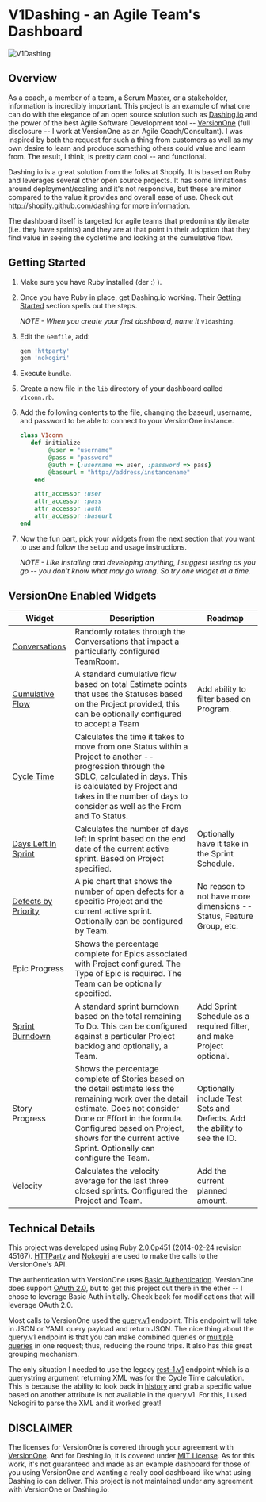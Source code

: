 # V1Dashing - an Agile Team's Dashboard

![V1Dashing](https://raw.github.com/mtbadgley/v1dashing/master/doc/images/fulldashboard_sm.png)

## Overview

As a coach, a member of a team, a Scrum Master, or a stakeholder, information is incredibly important.  This project is an example of what one can do with the elegance of an open source solution such as [Dashing.io](http://dashing.io) and the power of the best Agile Software Development tool -- [VersionOne](http://www.versionone.com) (full disclosure -- I work at VersionOne as an Agile Coach/Consultant). I was inspired by both the request for such a thing from customers as well as my own desire to learn and produce something others could value and learn from.  The result, I think, is pretty darn cool -- and functional.  

Dashing.io is a great solution from the folks at Shopify.  It is based on Ruby and leverages several other open source projects. It has some limitations around deployment/scaling and it's not responsive, but these are minor compared to the value it provides and overall ease of use. Check out http://shopify.github.com/dashing for more information.

The dashboard itself is targeted for agile teams that predominantly iterate (i.e. they have sprints) and they are at that point in their adoption that they find value in seeing the cycletime and looking at the cumulative flow.

## Getting Started

1. Make sure you have Ruby installed (der :) ).  
1. Once you have Ruby in place, get Dashing.io working.  Their [Getting Started](http://dashing.io/#setup) section spells out the steps.

   *NOTE - When you create your first dashboard, name it* `v1dashing`.

1. Edit the `Gemfile`, add:

   ```ruby
   gem 'httparty'
   gem 'nokogiri'
   ```

1. Execute `bundle`.
1. Create a new file in the `lib` directory of your dashboard called `v1conn.rb`.
2. Add the following contents to the file, changing the baseurl, username, and password to be able to connect to your VersionOne instance.
 
   ```ruby
   class V1conn
      def initialize
   		   @user = "username"
   		   @pass = "password"
   		   @auth = {:username => user, :password => pass}
   		   @baseurl = "http://address/instancename"
   	   end
   
   	   attr_accessor :user
   	   attr_accessor :pass
   	   attr_accessor :auth
   	   attr_accessor :baseurl
   end
   ```

1. Now the fun part, pick your widgets from the next section that you want to use and follow the setup and usage instructions.

   *NOTE - Like installing and developing anything, I suggest testing as you go -- you don't know what may go wrong.  So try one widget at a time.*

## VersionOne Enabled Widgets

| Widget | Description | Roadmap |
|--------|-------------|------------------|
| [Conversations](https://gist.github.com/mtbadgley/c33aa779d114999a8c89) | Randomly rotates through the Conversations that impact a particularly configured TeamRoom. | |
| [Cumulative Flow](https://gist.github.com/mtbadgley/6ce4bc48d6b2baed1967) | A standard cumulative flow based on total Estimate points that uses the Statuses based on the Project provided, this can be optionally configured to accept a Team | Add ability to filter based on Program. |
| [Cycle Time](https://gist.github.com/mtbadgley/f0cad3af641fba4a15c0) | Calculates the time it takes to move from one Status within a Project to another -- progression through the SDLC, calculated in days. This is calculated by Project and takes in the number of days to consider as well as the From and To Status. | |
| [Days Left In Sprint](https://gist.github.com/mtbadgley/871faa6f027114127731) | Calculates the number of days left in sprint based on the end date of the current active sprint.  Based on Project specified. | Optionally have it take in the Sprint Schedule. |
| [Defects by Priority](https://gist.github.com/mtbadgley/63bc73cc4b086d5c5184) | A pie chart that shows the number of open defects for a specific Project and the current active sprint. Optionally can be configured by Team. | No reason to not have more dimensions -- Status, Feature Group, etc. |
| Epic Progress | Shows the percentage complete for Epics associated with Project configured.  The Type of Epic is required.  The Team can be optionally specified. | |
| [Sprint Burndown](https://gist.github.com/mtbadgley/fc81d71152dd32ec5829) | A standard sprint burndown based on the total remaining To Do. This can be configured against a particular Project backlog and optionally, a Team. | Add Sprint Schedule as a required filter, and make Project optional. |
| Story Progress | Shows the percentage complete of Stories based on the detail estimate less the remaining work over the detail estimate.  Does not consider Done or Effort in the formula. Configured based on Project, shows for the current active Sprint.  Optionally can configure the Team. | Optionally include Test Sets and Defects. Add the ability to see the ID. |
| Velocity | Calculates the velocity average for the last three closed sprints.  Configured the Project and Team. | Add the current planned amount. |

## Technical Details

This project was developed using Ruby 2.0.0p451 (2014-02-24 revision 45167).  [HTTParty](http://johnnunemaker.com/httparty/) and [Nokogiri](http://nokogiri.org) are used to make the calls to the VersionOne's API. 

The authentication with VersionOne uses [Basic Authentication](http://community.versionone.com/Developers/Developer-Library/Documentation/API/Security/Application_Authentication/Basic_Authentication).  VersionOne does support [OAuth 2.0](http://community.versionone.com/Developers/Developer-Library/Documentation/API/Security/Oauth_2.0_Authentication), but to get this project out there in the ether -- I chose to leverage Basic Auth initially.  Check back for modifications that will leverage OAuth 2.0.

Most calls to VersionOne used the [query.v1](http://community.versionone.com/Developers/Developer-Library/Documentation/API/Endpoints/query.v1) endpoint.  This endpoint will take in JSON or YAML query payload and return JSON.  The nice thing about the query.v1 endpoint is that you can make combined queries or [multiple queries](http://community.versionone.com/Developers/Developer-Library/Recipes/Query_for_Burndown_Data) in one request; thus, reducing the round trips.  It also has this great grouping mechanism.  

The only situation I needed to use the legacy [rest-1.v1](http://community.versionone.com/Developers/Developer-Library/Documentation/API/Endpoints/rest-1.v1%2F%2FData) endpoint which is a querystring argument returning XML was for the Cycle Time calculation.  This is because the ability to look back in [history](http://community.versionone.com/Developers/Developer-Library/Documentation/API/Endpoints/rest-1.v1%2F%2FHist) and grab a specific value based on another attribute is  not available in the query.v1.  For this, I used Nokogiri to parse the XML and it worked great!

## DISCLAIMER

The licenses for VersionOne is covered through your agreement with [VersionOne](http://www.versionone.com).  And for Dashing.io, it is covered under [MIT License](https://github.com/Shopify/dashing/blob/master/MIT-LICENSE).  As for this work, it's not guaranteed and made as an example dashboard for those of you using VersionOne and wanting a really cool dashboard like what using Dashing.io can deliver.  This project is not maintained under any agreement with VersionOne or Dashing.io.

